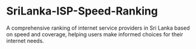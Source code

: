 # SriLanka-ISP-Speed-Ranking
A comprehensive ranking of internet service providers in Sri Lanka based on speed and coverage, helping users make informed choices for their internet needs.
